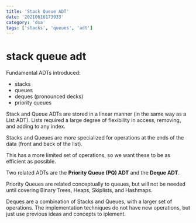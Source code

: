 ```yaml
---
title: 'Stack Queue ADT'
date: '20210616173933'
category: 'dsa'
tags: ['stacks', 'queues', 'adt']
---
```


# stack queue adt
Fundamental ADTs introduced:
* stacks
* queues
* deques (pronounced decks)
* priority queues

Stack and Queue ADTs are stored in a linear manner (in the same way as a List ADT).
Lists required a large degree of flexibility in access, removing, and adding to any index.

Stacks and Queues are more specialized for operations at the ends of the data
(front and back of the list).

This has a more limited set of operations, so we want these to be as efficient as possible.

Two related ADTs are the **Priority Queue (PQ) ADT** and the **Deque ADT**.

Priority Queues are related conceptually to queues, but will not be needed until
covering Binary Trees, Heaps, Skiplists, and Hashmaps.

Deques are a combination of Stacks and Queues, with a larger set of operations.
The implementation techniques do not have new operations, but just use previous
ideas and concepts to iplement.

